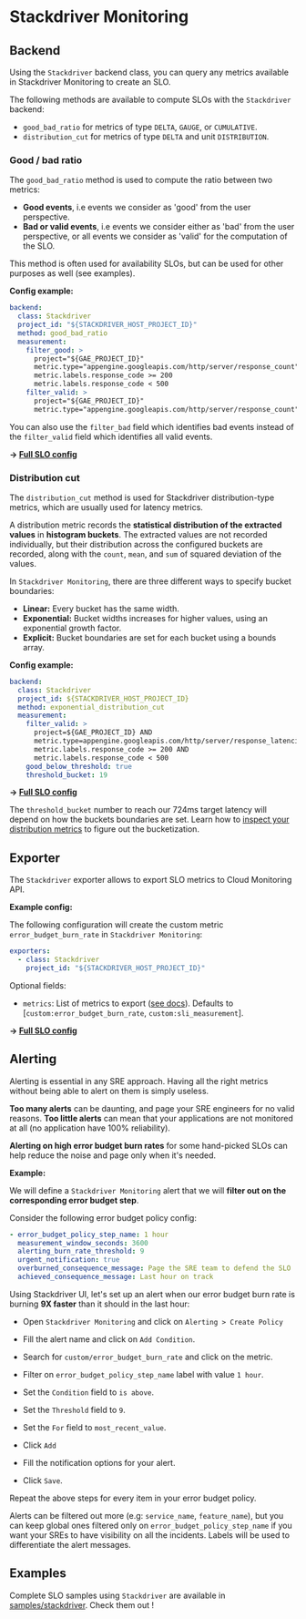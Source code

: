 # Stackdriver Monitoring

## Backend

Using the `Stackdriver` backend class, you can query any metrics available in
Stackdriver Monitoring to create an SLO.

The following methods are available to compute SLOs with the `Stackdriver`
backend:

* `good_bad_ratio` for metrics of type `DELTA`, `GAUGE`, or `CUMULATIVE`.
* `distribution_cut` for metrics of type `DELTA` and unit `DISTRIBUTION`.

### Good / bad ratio

The `good_bad_ratio` method is used to compute the ratio between two metrics:

- **Good events**, i.e events we consider as 'good' from the user perspective.
- **Bad or valid events**, i.e events we consider either as 'bad' from the user
perspective, or all events we consider as 'valid' for the computation of the
SLO.

This method is often used for availability SLOs, but can be used for other
purposes as well (see examples).

**Config example:**
```yaml
backend:
  class: Stackdriver
  project_id: "${STACKDRIVER_HOST_PROJECT_ID}"
  method: good_bad_ratio
  measurement:
    filter_good: >
      project="${GAE_PROJECT_ID}"
      metric.type="appengine.googleapis.com/http/server/response_count"
      metric.labels.response_code >= 200
      metric.labels.response_code < 500
    filter_valid: >
      project="${GAE_PROJECT_ID}"
      metric.type="appengine.googleapis.com/http/server/response_count"
```

You can also use the `filter_bad` field which identifies bad events instead of
the `filter_valid` field which identifies all valid events.

**&rightarrow; [Full SLO config](../../samples/stackdriver/slo_gae_app_availability.yaml)**

### Distribution cut

The `distribution_cut` method is used for Stackdriver distribution-type metrics,
which are usually used for latency metrics.

A distribution metric records the **statistical distribution of the extracted
values** in **histogram buckets**. The extracted values are not recorded
individually, but their distribution across the configured buckets are recorded,
along with the `count`, `mean`, and `sum` of squared deviation of the values.

In `Stackdriver Monitoring`, there are three different ways to specify bucket
boundaries:
* **Linear:** Every bucket has the same width.
* **Exponential:** Bucket widths increases for higher values, using an
exponential growth factor.
* **Explicit:** Bucket boundaries are set for each bucket using a bounds array.

**Config example:**
```yaml
backend:
  class: Stackdriver
  project_id: ${STACKDRIVER_HOST_PROJECT_ID}
  method: exponential_distribution_cut
  measurement:
    filter_valid: >
      project=${GAE_PROJECT_ID} AND
      metric.type=appengine.googleapis.com/http/server/response_latencies AND
      metric.labels.response_code >= 200 AND
      metric.labels.response_code < 500
    good_below_threshold: true
    threshold_bucket: 19
```
**&rightarrow; [Full SLO config](../../samples/stackdriver/slo_gae_app_latency.yaml)**

The `threshold_bucket` number to reach our 724ms target latency will depend on
how the buckets boundaries are set. Learn how to [inspect your distribution metrics](https://cloud.google.com/logging/docs/logs-based-metrics/distribution-metrics#inspecting_distribution_metrics) to figure out the bucketization.

## Exporter

The `Stackdriver` exporter allows to export SLO metrics to Cloud Monitoring API.

**Example config:**

The following configuration will create the custom metric
`error_budget_burn_rate` in `Stackdriver Monitoring`:

```yaml
exporters:
  - class: Stackdriver
    project_id: "${STACKDRIVER_HOST_PROJECT_ID}"
```

Optional fields:
  * `metrics`: List of metrics to export ([see docs](../shared/metrics.md)). Defaults to [`custom:error_budget_burn_rate`, `custom:sli_measurement`].

**&rightarrow; [Full SLO config](../../samples/stackdriver/slo_lb_request_availability.yaml)**

## Alerting

Alerting is essential in any SRE approach. Having all the right metrics without
being able to alert on them is simply useless.

**Too many alerts** can be daunting, and page your SRE engineers for no valid
reasons.
**Too little alerts** can mean that your applications are not monitored at all
(no application have 100% reliability).

**Alerting on high error budget burn rates** for some hand-picked SLOs can help
reduce the noise and page only when it's needed.

**Example:**

We will define a `Stackdriver Monitoring` alert that we will **filter out on the
corresponding error budget step**.

Consider the following error budget policy config:

```yaml
- error_budget_policy_step_name: 1 hour
  measurement_window_seconds: 3600
  alerting_burn_rate_threshold: 9
  urgent_notification: true
  overburned_consequence_message: Page the SRE team to defend the SLO
  achieved_consequence_message: Last hour on track
```

Using Stackdriver UI, let's set up an alert when our error budget burn rate is
burning **9X faster** than it should in the last hour:

* Open `Stackdriver Monitoring` and click on `Alerting > Create Policy`

* Fill the alert name and click on `Add Condition`.

* Search for `custom/error_budget_burn_rate` and click on the metric.

* Filter on `error_budget_policy_step_name` label with value `1 hour`.

* Set the `Condition` field to `is above`.

* Set the `Threshold` field to `9`.

* Set the `For` field to `most_recent_value`.

* Click `Add`

* Fill the notification options for your alert.

* Click `Save`.

Repeat the above steps for every item in your error budget policy.

Alerts can be filtered out more (e.g: `service_name`, `feature_name`), but you
can keep global ones filtered only on `error_budget_policy_step_name` if you
want your SREs to have visibility on all the incidents. Labels will be used to
differentiate the alert messages.

## Examples

Complete SLO samples using `Stackdriver` are available in
[samples/stackdriver](../../samples/stackdriver). Check them out !
